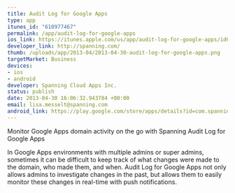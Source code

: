 ```yaml
--- 
title: Audit Log for Google Apps
type: app
itunes_id: "610977467"
permalink: /app/audit-log-for-google-apps
ios_link: https://itunes.apple.com/us/app/audit-log-for-google-apps/id610977467?mt=8%26ign-mpt=uo%3D4
developer_link: http://spanning.com/
thumb: /uploads/app/2013-04/2013-04-30-audit-log-for-google-apps.png
targetMarket: Business
devices: 
- ios
- android
developer: Spanning Cloud Apps Inc.
status: publish
date: 2013-04-30 16:06:32.943784 +00:00
email: lisa.messelt@spanning.com
android_link: https://play.google.com/store/apps/details?id=com.spanning.auditlog
---
```


Monitor Google Apps domain activity on the go with Spanning Audit Log for Google Apps

In Google Apps environments with multiple admins or super admins, sometimes it can be difficult to keep track of what changes were made to the domain, who made them, and when. Audit Log for Google Apps not only allows admins to investigate changes in the past, but allows them to easily monitor these changes in real-time with push notifications.
